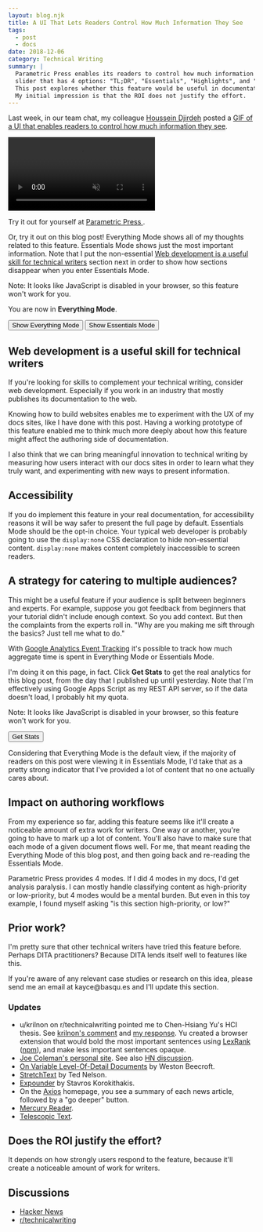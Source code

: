 ```yaml
---
layout: blog.njk
title: A UI That Lets Readers Control How Much Information They See
tags: 
  - post
  - docs
date: 2018-12-06
category: Technical Writing
summary: |
  Parametric Press enables its readers to control how much information they see via a
  slider that has 4 options: "TL;DR", "Essentials", "Highlights", and "Everything".
  This post explores whether this feature would be useful in documentation.
  My initial impression is that the ROI does not justify the effort.
---
```


<style>
  .info--everything {
    display: block;
  }
  .info--everything__hidden {
    display: none;
  }
</style>

Last week, in our team chat, my colleague [Houssein Djirdeh](https://twitter.com/hdjirdeh)
posted a [GIF of a UI that enables readers to control
how much information they see](/media/parametric.mp4).

<video autoplay loop muted playsinline style="max-width:100%">
  <source src="/media/parametric.mp4" type="video/mp4">
</video>

Try it out for yourself at
<a target="_blank" rel="noopener" href="https://parametric.press/">
  Parametric Press
</a>.

Or, try it out on this blog post! Everything Mode shows all of my thoughts related
to this feature. Essentials Mode shows just the most important information. Note
that I put the non-essential <a href="#webdev">Web development is a useful skill
for technical writers</a> section next in order to show how sections disappear when you enter
Essentials Mode.

<noscript>
  Note: It looks like JavaScript is disabled in your browser, so this feature won't
  work for you.
</noscript>

You are now in <b><span class="info--state">Everything</span> Mode</b>.

<button class="button controls--everything">
  Show Everything Mode
</button>

<button class="button controls--essentials">
  Show Essentials Mode
</button>

<h2 class="info--everything">Web development is a useful skill for technical writers</h2>

<p class="info--everything">
  If you're looking for skills to complement your technical writing, consider web development.
  Especially if you work in an industry that mostly publishes its documentation to the web.
</p>

<p class="info--everything">
  Knowing how to build websites enables me to experiment with the UX of my docs sites,
  like I have done with this post. Having a working prototype of this feature enabled me
  to think much more deeply about how this feature might affect the authoring side of
  documentation.
</p>

<p class="info--everything">
  I also think that we can bring meaningful innovation to technical writing by
  measuring how users interact with our docs sites in order to learn what they truly want,
  and experimenting with new ways to present information.
</p>

<h2 id="accessibility">Accessibility</h2>

<p>
  If you do implement this feature in your real documentation, for accessibility reasons
  it will be way safer to present the full page by default. Essentials Mode
  should be the opt-in choice. Your typical web developer is probably going to use the
  <code>display:none</code> CSS declaration to hide non-essential content.
  <code>display:none</code> makes content completely inaccessible to screen readers.
</p>

<h2>A strategy for catering to multiple audiences?</h2>

This might be a useful feature if your audience is split between beginners and
experts. For example, suppose you got feedback from beginners that your tutorial
didn't include enough context. So you add context. But then the complaints from
the experts roll in. "Why are you making me sift through the basics? Just tell me
what to do."

With <a href="https://developers.google.com/analytics/devguides/collection/analyticsjs/events"
target="_blank" rel="noopener">Google Analytics Event Tracking</a> it's possible
to track how much aggregate time is spent in Everything Mode or Essentials Mode.

I'm doing it on this page, in fact. Click **Get Stats** to get the real analytics for
this blog post, from the day that I published up until yesterday. Note that I'm
effectively using Google Apps Script as my REST API server, so if the data doesn't load, I
probably hit my quota.

<noscript>
  Note: It looks like JavaScript is disabled in your browser, so this feature won't
  work for you.
</noscript>

<style>
  .stats {
    display: none;
  }
  .stats__visible {
    display: block;
  }
</style>

<button class="button stats--button">Get Stats</button>

<ul class="stats">
  <li>Pageviews: <span class="stats--value stats--pageviews"></span></li>
  <li>Essentials Mode Entrances: <span class="stats--value stats--essentials-entrances"></span></li>
  <li>Everything Mode Entrances: <span class="stats--value stats--everything-entrances"></span></li>
  <li>Time spent in Essentials Mode (seconds): <span class="stats--value stats--essentials-time"></span></li>
  <li>Time spent in Everything Mode (seconds): <span class="stats--value stats--everything-time"></span></li>
</ul>

<script>
  const statsButton = document.querySelector('.stats--button');
  const statsContainer = document.querySelector('.stats');
  let loaderHandle = undefined;
  statsButton.addEventListener('click', () => {
    statsButton.disabled = true;
    statsContainer.classList.add('stats__visible');
    loaderHandle = setInterval(() => {
      document.querySelectorAll('.stats--value').forEach(value => {
        if (value.textContent === '...') {
          value.textContent = '.';
        } else {
          value.textContent += '.';
        }
      });
    }, 500);
    const url = 'https://script.google.com/macros/s/AKfycbyCSMyrzqXnx8UxtAgCRfXV8oCw4kNGijuwSh_LNqutJO86wRI/exec';
    fetch(url).then(response => response.json()).then(json => {
      clearInterval(loaderHandle);
      document.querySelector('.stats--essentials-entrances').textContent = json.events.entrances.Essentials;
      document.querySelector('.stats--essentials-time').textContent = json.events.time.Essentials;
      document.querySelector('.stats--everything-entrances').textContent = json.events.entrances.Everything;
      document.querySelector('.stats--everything-time').textContent = json.events.time.Everything;
      document.querySelector('.stats--pageviews').textContent = json.pageviews;
    });
  });
</script>

Considering that Everything Mode is the default view, if the majority of readers
on this post were viewing it in Essentials Mode, I'd take that as a pretty
strong indicator that I've provided a lot of content that no one actually cares about.

<h2 class="info--everything">Impact on authoring workflows</h2>

<p class="info--everything">
  From my experience so far, adding this feature seems like it'll create a noticeable
  amount of extra work for writers. One way or another, you're going to have to mark up a
  lot of content. You'll also have to make sure that each mode of a given document
  flows well. For me, that meant reading the Everything Mode of this blog post, and
  then going back and re-reading the Essentials Mode.
</p>

<p class="info--everything">
  Parametric Press provides 4 modes. If I did 4 modes in my docs, I'd get
  analysis paralysis. I can mostly handle classifying content
  as high-priority or low-priority, but 4 modes would be a mental burden.
  But even in this toy example, I found myself asking "is this section
  high-priority, or low?"
</p>

<h2>Prior work?</h2>

<p>
  I'm pretty sure that other technical writers have tried this feature before. Perhaps
  DITA practitioners? Because DITA lends itself well to features like this.
</p>

<p>
  If you're aware of any relevant case studies or research
  on this idea, please send me an email at kayce@basqu.es and I'll update this
  section.
</p>

<h3>Updates</h3>

[krilnon]: https://www.reddit.com/r/technicalwriting/comments/a4oav1/a_ui_that_lets_readers_control_how_much/ebh3oh1/
[krilnon2]: https://www.reddit.com/r/technicalwriting/comments/a4oav1/a_ui_that_lets_readers_control_how_much/ebi81qm/
[LexRank]: https://jair.org/index.php/jair/article/view/10396
[npm]: https://www.npmjs.com/package/lexrank

* u/krilnon on r/technicalwriting pointed me to Chen-Hsiang Yu's HCI thesis. See [krilnon's comment][krilnon]
  and [my response][krilnon2]. Yu created a browser extension that would bold
  the most important sentences using [LexRank][LexRank] ([npm][npm]), and make less important sentences opaque.
* [Joe Coleman's personal site](http://getcoleman.com/). See also
  [HN discussion](https://news.ycombinator.com/item?id=14013996).
* [On Variable Level-Of-Detail Documents](http://symbolflux.com/lodessay/) by Weston Beecroft.
* [StretchText](https://en.wikipedia.org/wiki/StretchText) by Ted Nelson.
* [Expounder](https://skorokithakis.github.io/expounder/) by Stavros Korokithakis.
* On the [Axios](https://www.axios.com/) homepage, you see a summary of each news article,
  followed by a "go deeper" button.
* [Mercury Reader](https://mercury.postlight.com/reader/).
* [Telescopic Text](http://www.telescopictext.com/).

<h2>Does the ROI justify the effort?</h2>

<p>
  It depends on how strongly users respond to the feature, because it'll create a
  noticeable amount of work for writers.
</p>

<h2 class="info--everything">Discussions</h2>

<ul class="info--everything">
  <li><a href="https://news.ycombinator.com/item?id=18643166">Hacker News</a></li>
  <li><a href="https://www.reddit.com/r/technicalwriting/comments/a4oav1/a_ui_that_lets_readers_control_how_much/">r/technicalwriting</a></li>
</ul>

<script async src="https://www.googletagmanager.com/gtag/js?id=UA-130636903-1"></script>
<script>
  window.dataLayer = window.dataLayer || [];
  function gtag(){
    dataLayer.push(arguments);
  }
  gtag('js', new Date());
  gtag('config', 'UA-130636903-1');
  const everything = document.querySelector('.controls--everything');
  const essentials = document.querySelector('.controls--essentials');
  const state = document.querySelector('.info--state');
  const labels = {
    ESSENTIALS: 'Essentials',
    EVERYTHING: 'Everything'
  }
  const trackMode = (mode) => {
    gtag('event', 'click', {
      'event_category': 'Viewing Mode Entered',
      'event_label': mode,
      'value': 1
    });
  }
  const trackTimeSpent = (mode, handle) => {
    if (handle) {
      clearInterval(handle);
    }
    const INTERVAL = 1000 * 60;
    return setInterval(() => {
      gtag('event', 'click', {
        'event_category': 'Time Spent In Mode (Seconds)',
        'event_label': mode,
        'value': INTERVAL / 1000
      });
    }, INTERVAL);
  }
  everything.disabled = true;
  everything.addEventListener('click', () => {
    document.querySelectorAll('.info--everything').forEach(el => {
      el.classList.remove('info--everything__hidden');
    });
    essentials.disabled = false;
    everything.disabled = true;
    state.textContent = labels.EVERYTHING;
    trackMode(labels.EVERYTHING);
    handle = trackTimeSpent(labels.EVERYTHING, handle);
  });
  essentials.addEventListener('click', () => {
    document.querySelectorAll('.info--everything').forEach(el => {
      el.classList.add('info--everything__hidden');
    });
    essentials.disabled = true;
    everything.disabled = false;
    state.textContent = labels.ESSENTIALS;
    trackMode(labels.ESSENTIALS);
    handle = trackTimeSpent(labels.ESSENTIALS, handle);
  });
  let handle = trackTimeSpent(labels.EVERYTHING);
  trackMode(labels.EVERYTHING);
</script>
